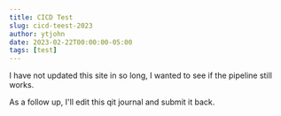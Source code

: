 ```yaml
---
title: CICD Test
slug: cicd-teest-2023
author: ytjohn
date: 2023-02-22T00:00:00-05:00
tags: [test]
---
```


I have not updated this site in so long, I wanted to see if the pipeline still works.

As a follow up,  I'll edit this qit journal and submit it back.
